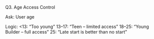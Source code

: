 Q3. Age Access Control

Ask:
User age

Logic:
<13: “Too young”
13–17: “Teen – limited access”
18–25: “Young Builder – full access”
25: “Late start is better than no start”
